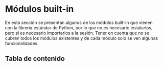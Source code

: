 # Módulos built-in

En esta sección se presentan algunos de los módulos built-in que vienen con la librería estándar de Python, por lo que no es necesario instalarlos, pero sí es necesario importarlos a la sesión. Tener en cuenta que no se cubren todos los módulos existentes y de cada módulo solo se ven algunas funcionalidades.

## Tabla de contenido

```{tableofcontents}
````